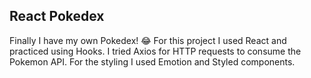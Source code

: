 ## React Pokedex

Finally I have my own Pokedex! 😂
For this project I used React and practiced using Hooks. I tried Axios for HTTP requests to consume the Pokemon API. For the styling I used Emotion and Styled components.
